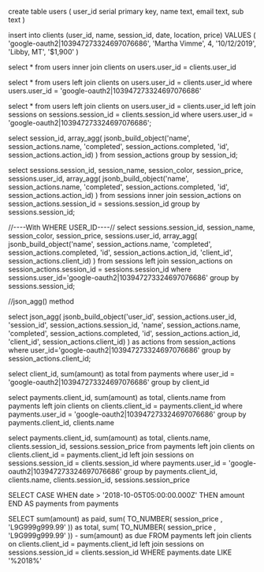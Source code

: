 create table users (
user_id serial primary key,
name text,
email text,
sub text
)

insert into clients (user_id, name, session_id, date, location, price)
VALUES (
    'google-oauth2|103947273324697076686',
    'Martha Vimme',
    4,
    '10/12/2019',
    'Libby, MT',
    '$1,900'
)

select * from users
inner join clients 
on users.user_id = clients.user_id

select * from users
left join clients 
on users.user_id = clients.user_id
where users.user_id = 'google-oauth2|103947273324697076686'

select * from users
left join clients 
on users.user_id = clients.user_id
left join sessions
on sessions.session_id = clients.session_id
where users.user_id = 'google-oauth2|103947273324697076686';


select session_id, array_agg( 
jsonb_build_object('name', session_actions.name, 'completed', session_actions.completed,
'id', session_actions.action_id)
)
from session_actions
group by session_id;

select sessions.session_id, session_name, 
session_color, session_price, sessions.user_id, 
array_agg( 
jsonb_build_object('name', session_actions.name, 'completed', session_actions.completed,
'id', session_actions.action_id)
) from sessions
inner join session_actions
on session_actions.session_id = sessions.session_id
group by sessions.session_id;


//----With WHERE USER_ID----//
select sessions.session_id, session_name, 
session_color, session_price, sessions.user_id, 
array_agg( 
jsonb_build_object('name', session_actions.name, 'completed', session_actions.completed,
'id', session_actions.action_id, 'client_id', session_actions.client_id)
) from sessions
left join session_actions
on session_actions.session_id = sessions.session_id
where sessions.user_id='google-oauth2|103947273324697076686'
group by sessions.session_id;




//json_agg() method

select 
json_agg( 
jsonb_build_object('user_id', session_actions.user_id, 'session_id', session_actions.session_id, 'name', session_actions.name, 'completed', session_actions.completed,
'id', session_actions.action_id, 'client_id', session_actions.client_id)
) as actions from session_actions
where user_id='google-oauth2|103947273324697076686'
group by session_actions.client_id;


<!-- Payment Totals -->

select client_id, sum(amount) as total from payments
where user_id = 'google-oauth2|103947273324697076686'
group by client_id


<!-- Payment Total per client with id and name -->
select payments.client_id, sum(amount) as total, clients.name from payments
left join clients
on clients.client_id = payments.client_id
where payments.user_id = 'google-oauth2|103947273324697076686'
group by payments.client_id, clients.name


<!-- Payment Total | Client ID | Session ID | Session Price  -->

select payments.client_id, sum(amount) as total, clients.name, clients.session_id, sessions.session_price  from payments
left join clients
on clients.client_id = payments.client_id
left join sessions
on sessions.session_id = clients.session_id
where payments.user_id = 'google-oauth2|103947273324697076686'
group by payments.client_id, clients.name, clients.session_id, sessions.session_price


<!-- Select payments within a certain time frame -->

SELECT 
CASE WHEN date > '2018-10-05T05:00:00.000Z' THEN amount END AS payments 
from payments



<!-- Find paid, total billed, and due for all payments in a year.  -->

SELECT sum(amount) as paid, 
sum( TO_NUMBER( session_price , 'L9G999g999.99' )) as total,
sum( TO_NUMBER( session_price , 'L9G999g999.99' )) - 
sum(amount) as due
FROM payments
left join clients on 
clients.client_id = payments.client_id
left join sessions on
sessions.session_id = clients.session_id
WHERE payments.date LIKE '%2018%'